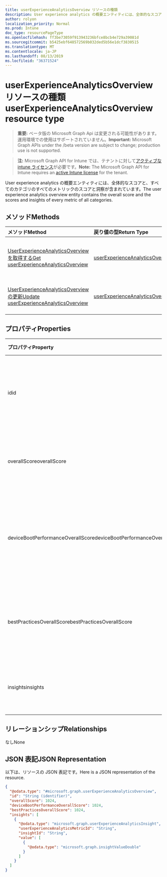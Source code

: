```yaml
---
title: userExperienceAnalyticsOverview リソースの種類
description: User experience analytics の概要エンティティには、全体的なスコアと、すべてのカテゴリのすべてのメトリックのスコアと洞察が含まれています。
author: rolyon
localization_priority: Normal
ms.prod: Intune
doc_type: resourcePageType
ms.openlocfilehash: ff3be73059f913943236bfce8bcb4e729a39081d
ms.sourcegitcommit: b5425ebf648572569b032ded5b56e1dcf3830515
ms.translationtype: MT
ms.contentlocale: ja-JP
ms.lasthandoff: 08/13/2019
ms.locfileid: "36371524"
---
```

# <a name="userexperienceanalyticsoverview-resource-type"></a><span data-ttu-id="bb0e4-103">userExperienceAnalyticsOverview リソースの種類</span><span class="sxs-lookup"><span data-stu-id="bb0e4-103">userExperienceAnalyticsOverview resource type</span></span>

> <span data-ttu-id="bb0e4-104">**重要:** ベータ版の Microsoft Graph Api は変更される可能性があります。運用環境での使用はサポートされていません。</span><span class="sxs-lookup"><span data-stu-id="bb0e4-104">**Important:** Microsoft Graph APIs under the /beta version are subject to change; production use is not supported.</span></span>

> <span data-ttu-id="bb0e4-105">**注:** Microsoft Graph API for Intune では、テナントに対して[アクティブな intune ライセンス](https://go.microsoft.com/fwlink/?linkid=839381)が必要です。</span><span class="sxs-lookup"><span data-stu-id="bb0e4-105">**Note:** The Microsoft Graph API for Intune requires an [active Intune license](https://go.microsoft.com/fwlink/?linkid=839381) for the tenant.</span></span>

<span data-ttu-id="bb0e4-106">User experience analytics の概要エンティティには、全体的なスコアと、すべてのカテゴリのすべてのメトリックのスコアと洞察が含まれています。</span><span class="sxs-lookup"><span data-stu-id="bb0e4-106">The user experience analytics overview entity contains the overall score and the scores and insights of every metric of all categories.</span></span>

## <a name="methods"></a><span data-ttu-id="bb0e4-107">メソッド</span><span class="sxs-lookup"><span data-stu-id="bb0e4-107">Methods</span></span>
|<span data-ttu-id="bb0e4-108">メソッド</span><span class="sxs-lookup"><span data-stu-id="bb0e4-108">Method</span></span>|<span data-ttu-id="bb0e4-109">戻り値の型</span><span class="sxs-lookup"><span data-stu-id="bb0e4-109">Return Type</span></span>|<span data-ttu-id="bb0e4-110">説明</span><span class="sxs-lookup"><span data-stu-id="bb0e4-110">Description</span></span>|
|:---|:---|:---|
|[<span data-ttu-id="bb0e4-111">UserExperienceAnalyticsOverview を取得する</span><span class="sxs-lookup"><span data-stu-id="bb0e4-111">Get userExperienceAnalyticsOverview</span></span>](../api/intune-devices-userexperienceanalyticsoverview-get.md)|[<span data-ttu-id="bb0e4-112">userExperienceAnalyticsOverview</span><span class="sxs-lookup"><span data-stu-id="bb0e4-112">userExperienceAnalyticsOverview</span></span>](../resources/intune-devices-userexperienceanalyticsoverview.md)|<span data-ttu-id="bb0e4-113">[UserExperienceAnalyticsOverview](../resources/intune-devices-userexperienceanalyticsoverview.md)オブジェクトのプロパティとリレーションシップを読み取ります。</span><span class="sxs-lookup"><span data-stu-id="bb0e4-113">Read properties and relationships of the [userExperienceAnalyticsOverview](../resources/intune-devices-userexperienceanalyticsoverview.md) object.</span></span>|
|[<span data-ttu-id="bb0e4-114">UserExperienceAnalyticsOverview の更新</span><span class="sxs-lookup"><span data-stu-id="bb0e4-114">Update userExperienceAnalyticsOverview</span></span>](../api/intune-devices-userexperienceanalyticsoverview-update.md)|[<span data-ttu-id="bb0e4-115">userExperienceAnalyticsOverview</span><span class="sxs-lookup"><span data-stu-id="bb0e4-115">userExperienceAnalyticsOverview</span></span>](../resources/intune-devices-userexperienceanalyticsoverview.md)|<span data-ttu-id="bb0e4-116">[UserExperienceAnalyticsOverview](../resources/intune-devices-userexperienceanalyticsoverview.md)オブジェクトのプロパティを更新します。</span><span class="sxs-lookup"><span data-stu-id="bb0e4-116">Update the properties of a [userExperienceAnalyticsOverview](../resources/intune-devices-userexperienceanalyticsoverview.md) object.</span></span>|

## <a name="properties"></a><span data-ttu-id="bb0e4-117">プロパティ</span><span class="sxs-lookup"><span data-stu-id="bb0e4-117">Properties</span></span>
|<span data-ttu-id="bb0e4-118">プロパティ</span><span class="sxs-lookup"><span data-stu-id="bb0e4-118">Property</span></span>|<span data-ttu-id="bb0e4-119">型</span><span class="sxs-lookup"><span data-stu-id="bb0e4-119">Type</span></span>|<span data-ttu-id="bb0e4-120">説明</span><span class="sxs-lookup"><span data-stu-id="bb0e4-120">Description</span></span>|
|:---|:---|:---|
|<span data-ttu-id="bb0e4-121">id</span><span class="sxs-lookup"><span data-stu-id="bb0e4-121">id</span></span>|<span data-ttu-id="bb0e4-122">String</span><span class="sxs-lookup"><span data-stu-id="bb0e4-122">String</span></span>|<span data-ttu-id="bb0e4-123">ユーザー experience analytics の概要の一意の識別子。</span><span class="sxs-lookup"><span data-stu-id="bb0e4-123">The unique identifier of the user experience analytics overview.</span></span>|
|<span data-ttu-id="bb0e4-124">overallScore</span><span class="sxs-lookup"><span data-stu-id="bb0e4-124">overallScore</span></span>|<span data-ttu-id="bb0e4-125">Int32</span><span class="sxs-lookup"><span data-stu-id="bb0e4-125">Int32</span></span>|<span data-ttu-id="bb0e4-126">ユーザー experience analytics 総合得点。</span><span class="sxs-lookup"><span data-stu-id="bb0e4-126">The user experience analytics overall score.</span></span>|
|<span data-ttu-id="bb0e4-127">deviceBootPerformanceOverallScore</span><span class="sxs-lookup"><span data-stu-id="bb0e4-127">deviceBootPerformanceOverallScore</span></span>|<span data-ttu-id="bb0e4-128">Int32</span><span class="sxs-lookup"><span data-stu-id="bb0e4-128">Int32</span></span>|<span data-ttu-id="bb0e4-129">ユーザーが analytics デバイスのブートパフォーマンス全体スコアを表示します。</span><span class="sxs-lookup"><span data-stu-id="bb0e4-129">The user experience analytics device boot performance overall score.</span></span>|
|<span data-ttu-id="bb0e4-130">bestPracticesOverallScore</span><span class="sxs-lookup"><span data-stu-id="bb0e4-130">bestPracticesOverallScore</span></span>|<span data-ttu-id="bb0e4-131">Int32</span><span class="sxs-lookup"><span data-stu-id="bb0e4-131">Int32</span></span>|<span data-ttu-id="bb0e4-132">ユーザー操作分析のベストプラクティス全体のスコア。</span><span class="sxs-lookup"><span data-stu-id="bb0e4-132">The user experience analytics best practices overall score.</span></span>|
|<span data-ttu-id="bb0e4-133">insights</span><span class="sxs-lookup"><span data-stu-id="bb0e4-133">insights</span></span>|<span data-ttu-id="bb0e4-134">[userExperienceAnalyticsInsight](../resources/intune-devices-userexperienceanalyticsinsight.md)コレクション</span><span class="sxs-lookup"><span data-stu-id="bb0e4-134">[userExperienceAnalyticsInsight](../resources/intune-devices-userexperienceanalyticsinsight.md) collection</span></span>|<span data-ttu-id="bb0e4-135">ユーザー experience analytics insights。</span><span class="sxs-lookup"><span data-stu-id="bb0e4-135">The user experience analytics insights.</span></span>|

## <a name="relationships"></a><span data-ttu-id="bb0e4-136">リレーションシップ</span><span class="sxs-lookup"><span data-stu-id="bb0e4-136">Relationships</span></span>
<span data-ttu-id="bb0e4-137">なし</span><span class="sxs-lookup"><span data-stu-id="bb0e4-137">None</span></span>

## <a name="json-representation"></a><span data-ttu-id="bb0e4-138">JSON 表記</span><span class="sxs-lookup"><span data-stu-id="bb0e4-138">JSON Representation</span></span>
<span data-ttu-id="bb0e4-139">以下は、リソースの JSON 表記です。</span><span class="sxs-lookup"><span data-stu-id="bb0e4-139">Here is a JSON representation of the resource.</span></span>
<!-- {
  "blockType": "resource",
  "keyProperty": "id",
  "@odata.type": "microsoft.graph.userExperienceAnalyticsOverview"
}
-->
``` json
{
  "@odata.type": "#microsoft.graph.userExperienceAnalyticsOverview",
  "id": "String (identifier)",
  "overallScore": 1024,
  "deviceBootPerformanceOverallScore": 1024,
  "bestPracticesOverallScore": 1024,
  "insights": [
    {
      "@odata.type": "microsoft.graph.userExperienceAnalyticsInsight",
      "userExperienceAnalyticsMetricId": "String",
      "insightId": "String",
      "value": [
        {
          "@odata.type": "microsoft.graph.insightValueDouble"
        }
      ]
    }
  ]
}
```



